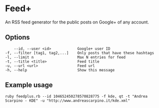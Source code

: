 Feed+
========

An RSS feed generator for the public posts on Google+ of any account.

## Options
        --id, --user <id>            Google+ user ID
    -f, --filter [tag1, tag2,...]    Only posts that have these hashtags
    -l, --limit n                    Max N entries for feed
    -t, --title <title>              Feed title
    -u, --url <url>                  Feed url
    -h, --help                       Show this message

## Example usage
    ruby feedplus.rb --id 104652450278570828775 -f kde, qt -t "Andrea Scarpino - KDE" -u "http://www.andreascarpino.it/kde.xml"
